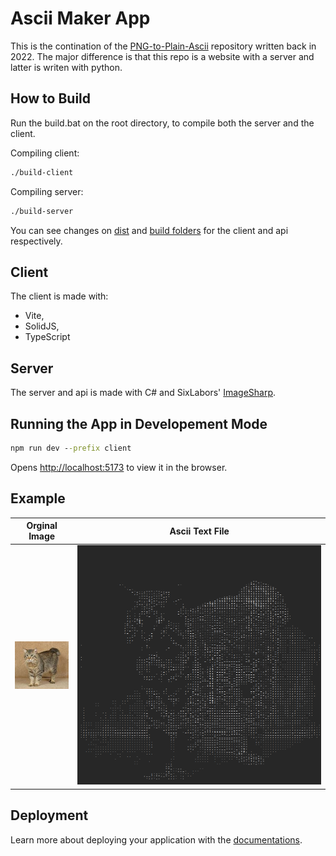 # Ascii Maker App

This is the contination of the [PNG-to-Plain-Ascii](https://github.com/Blockitifluy/PNG-to-Plain-Ascii) repository written back in 2022. The major difference is that this repo is a website with a server and latter is writen with python.

## How to Build

Run the build.bat on the root directory, to compile both the server and the client.

Compiling client:

```bat
./build-client
```

Compiling server:

```bat
./build-server
```

You can see changes on [dist](dist/) and [build folders](build/) for the client and api respectively.

## Client

The client is made with:

- Vite,
- SolidJS,
- TypeScript

## Server

The server and api is made with C# and SixLabors' [ImageSharp](https://github.com/SixLabors/ImageSharp).

## Running the App in Developement Mode

```bat
npm run dev --prefix client
```

Opens [http://localhost:5173](http://localhost:5173) to view it in the browser.

## Example

| Orginal Image           | Ascii Text File                   |
| ----------------------- | --------------------------------- |
| ![cat](example/cat.jpg) | ![cat result](example/result.png) |

## Deployment

Learn more about deploying your application with the [documentations](https://vite.dev/guide/static-deploy.html).
